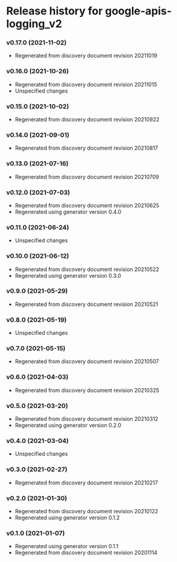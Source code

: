 # Release history for google-apis-logging_v2

### v0.17.0 (2021-11-02)

* Regenerated from discovery document revision 20211019

### v0.16.0 (2021-10-26)

* Regenerated from discovery document revision 20211015
* Unspecified changes

### v0.15.0 (2021-10-02)

* Regenerated from discovery document revision 20210922

### v0.14.0 (2021-09-01)

* Regenerated from discovery document revision 20210817

### v0.13.0 (2021-07-16)

* Regenerated from discovery document revision 20210709

### v0.12.0 (2021-07-03)

* Regenerated from discovery document revision 20210625
* Regenerated using generator version 0.4.0

### v0.11.0 (2021-06-24)

* Unspecified changes

### v0.10.0 (2021-06-12)

* Regenerated from discovery document revision 20210522
* Regenerated using generator version 0.3.0

### v0.9.0 (2021-05-29)

* Regenerated from discovery document revision 20210521

### v0.8.0 (2021-05-19)

* Unspecified changes

### v0.7.0 (2021-05-15)

* Regenerated from discovery document revision 20210507

### v0.6.0 (2021-04-03)

* Regenerated from discovery document revision 20210325

### v0.5.0 (2021-03-20)

* Regenerated from discovery document revision 20210312
* Regenerated using generator version 0.2.0

### v0.4.0 (2021-03-04)

* Unspecified changes

### v0.3.0 (2021-02-27)

* Regenerated from discovery document revision 20210217

### v0.2.0 (2021-01-30)

* Regenerated from discovery document revision 20210122
* Regenerated using generator version 0.1.2

### v0.1.0 (2021-01-07)

* Regenerated using generator version 0.1.1
* Regenerated from discovery document revision 20201114

